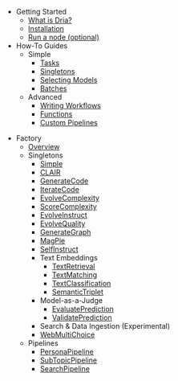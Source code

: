 * Getting Started
  * [What is Dria?](/)
  * [Installation](quickstart.md)
  * [Run a node (optional)](node.md)
* How-To Guides
  * Simple
    * [Tasks](how-to/tasks.md)
    * [Singletons](how-to/singletons.md)
    * [Selecting Models](how-to/models.md)
    * [Batches](how-to/batches.md)
  * Advanced
    * [Writing Workflows](how-to/workflows.md)
    * [Functions](how-to/functions.md)
    * [Custom Pipelines](how-to/pipelines.md)

<!-- * Cookbook 
  * [Patient Dialogues](cookbook/patient_dialogues.md)
  * [Specialized Q&A](cookbook/qa.md)
  * [Function Calling](cookbook/function_calling.md)
  * [Slack Group Chat](cookbook/slack.md) -->
* Factory
  * [Overview](factory/overview.md)
  * Singletons
    * [Simple](factory/simple.md)
    * [CLAIR](factory/clair.md)
    * [GenerateCode](factory/code_generation.md)
    * [IterateCode](factory/iterate_code.md)
    * [EvolveComplexity](factory/evolve_complexity.md)
    * [ScoreComplexity](factory/complexity_scorer.md)
    * [EvolveInstruct](factory/instruction_evolution.md)
    * [EvolveQuality](factory/quality_evolution.md)
    * [GenerateGraph](factory/graph_builder.md)
    * [MagPie](factory/magpie.md)
    * [SelfInstruct](factory/self_instruct.md)
    * Text Embeddings
      * [TextRetrieval](factory/text_retrieval.md)
      * [TextMatching](factory/text_matching.md)
      * [TextClassification](factory/text_classification.md)
      * [SemanticTriplet](factory/semantic_triplet.md)
    * Model-as-a-Judge
      * [EvaluatePrediction](factory/evaluate.md)
      * [ValidatePrediction](factory/validate.md)
    * Search & Data Ingestion (Experimental)
    * [WebMultiChoice](factory/web_multi_choice.md)
  * Pipelines
    * [PersonaPipeline](factory/persona.md)
    * [SubTopicPipeline](factory/subtopic.md)
    * [SearchPipeline](factory/search.md)